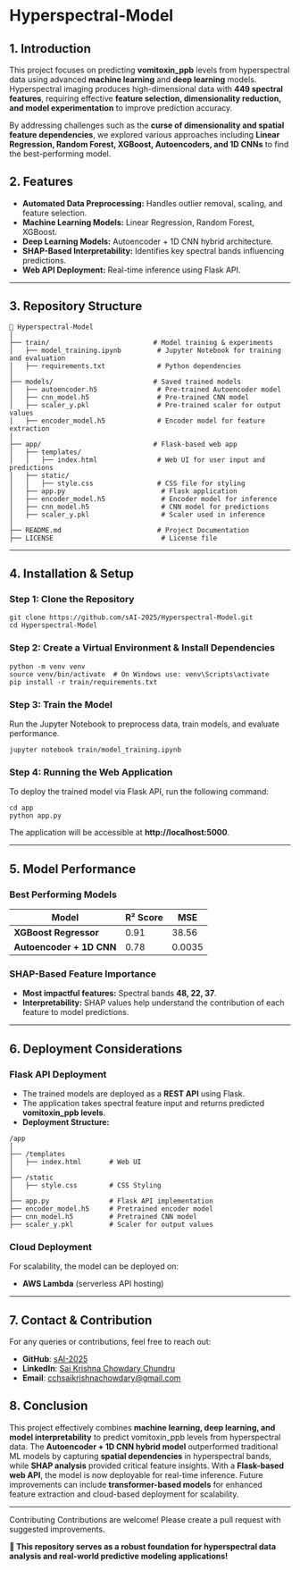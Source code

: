 # Hyperspectral-Model
## **1. Introduction**
This project focuses on predicting **vomitoxin_ppb** levels from hyperspectral data using advanced **machine learning** and **deep learning** models. Hyperspectral imaging produces high-dimensional data with **449 spectral features**, requiring effective **feature selection, dimensionality reduction, and model experimentation** to improve prediction accuracy.

By addressing challenges such as the **curse of dimensionality and spatial feature dependencies**, we explored various approaches including **Linear Regression, Random Forest, XGBoost, Autoencoders, and 1D CNNs** to find the best-performing model.

## **2. Features**
- **Automated Data Preprocessing:** Handles outlier removal, scaling, and feature selection.
- **Machine Learning Models:** Linear Regression, Random Forest, XGBoost.
- **Deep Learning Models:** Autoencoder + 1D CNN hybrid architecture.
- **SHAP-Based Interpretability:** Identifies key spectral bands influencing predictions.
- **Web API Deployment:** Real-time inference using Flask API.

---

## **3. Repository Structure**
```
📂 Hyperspectral-Model
│
├── train/                          # Model training & experiments
│   ├── model_training.ipynb         # Jupyter Notebook for training and evaluation
│   ├── requirements.txt             # Python dependencies
│
├── models/                         # Saved trained models
│   ├── autoencoder.h5               # Pre-trained Autoencoder model
│   ├── cnn_model.h5                 # Pre-trained CNN model
│   ├── scaler_y.pkl                 # Pre-trained scaler for output values
│   ├── encoder_model.h5             # Encoder model for feature extraction
│
├── app/                            # Flask-based web app
│   ├── templates/
│   │   ├── index.html               # Web UI for user input and predictions
│   ├── static/
│   │   ├── style.css                # CSS file for styling
│   ├── app.py                        # Flask application
│   ├── encoder_model.h5              # Encoder model for inference
│   ├── cnn_model.h5                  # CNN model for predictions
│   ├── scaler_y.pkl                  # Scaler used in inference
│
├── README.md                        # Project Documentation
├── LICENSE                           # License file
```

---

## **4. Installation & Setup**
### **Step 1: Clone the Repository**
```
git clone https://github.com/sAI-2025/Hyperspectral-Model.git
cd Hyperspectral-Model
```

### **Step 2: Create a Virtual Environment & Install Dependencies**
```
python -m venv venv
source venv/bin/activate  # On Windows use: venv\Scripts\activate
pip install -r train/requirements.txt
```

### **Step 3: Train the Model**
Run the Jupyter Notebook to preprocess data, train models, and evaluate performance.
```
jupyter notebook train/model_training.ipynb
```

### **Step 4: Running the Web Application**
To deploy the trained model via Flask API, run the following command:
```
cd app
python app.py
```
The application will be accessible at **http://localhost:5000**.

---

## **5. Model Performance**
### **Best Performing Models**
| Model                       | R² Score | MSE  |
|-----------------------------|---------|------|
| **XGBoost Regressor**       | 0.91    | 38.56|
| **Autoencoder + 1D CNN**    | 0.78    | 0.0035 |

### **SHAP-Based Feature Importance**
- **Most impactful features:** Spectral bands **48, 22, 37**.
- **Interpretability:** SHAP values help understand the contribution of each feature to model predictions.

---

## **6. Deployment Considerations**
### **Flask API Deployment**
- The trained models are deployed as a **REST API** using Flask.
- The application takes spectral feature input and returns predicted **vomitoxin_ppb levels**.
- **Deployment Structure:**
```
/app
│
├── /templates
│   ├── index.html       # Web UI
│
├── /static
│   ├── style.css        # CSS Styling
│
├── app.py               # Flask API implementation
├── encoder_model.h5     # Pretrained encoder model
├── cnn_model.h5         # Pretrained CNN model
├── scaler_y.pkl         # Scaler for output values
```


### **Cloud Deployment**
For scalability, the model can be deployed on:
- **AWS Lambda** (serverless API hosting)

---

## **7. Contact & Contribution**
For any queries or contributions, feel free to reach out:
- **GitHub**: [sAI-2025](https://github.com/sAI-2025)
- **LinkedIn**: [Sai Krishna Chowdary Chundru](https://www.linkedin.com/in/sai-krishna-chowdary-chundru)
- **Email**: cchsaikrishnachowdary@gmail.com




## **8. Conclusion**
This project effectively combines **machine learning, deep learning, and model interpretability** to predict vomitoxin_ppb levels from hyperspectral data. The **Autoencoder + 1D CNN hybrid model** outperformed traditional ML models by capturing **spatial dependencies** in hyperspectral bands, while **SHAP analysis** provided critical feature insights. With a **Flask-based web API**, the model is now deployable for real-time inference. Future improvements can include **transformer-based models** for enhanced feature extraction and cloud-based deployment for scalability.

---
Contributing
Contributions are welcome! Please create a pull request with suggested improvements.


**🚀 This repository serves as a robust foundation for hyperspectral data analysis and real-world predictive modeling applications!**

